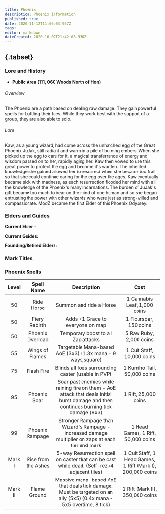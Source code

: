 ```yaml
---
title: Phoenix
description: Phoenix information
published: true
date: 2020-11-12T11:05:03.957Z
tags: 
editor: markdown
dateCreated: 2020-10-07T21:42:08.936Z
---
```


## {.tabset}
### Lore and History
 - **Public Area (111, 060 Woods North of Hon)**
 ###### Overview
 The Phoenix are a path based on dealing raw damage. They gain powerful spells for battling their foes. While they work best with the support of a group, they are also able to solo. 
 ###### Lore
 Kaw, as a young wizard, had come across the unhatched egg of the Great Phoenix JuJak, still radiant and warm in a pile of burning embers.  When she picked up the egg to care for it, a magical transferrance of energy and wisdom passed on to her, rapidly aging her.  Kaw then vowed to use this great power to protect the egg and become it's warden.  The inherited knowledge she gained allowed her to resurrect when she became too frail so that she could continue caring for the egg over the ages.  Kaw eventually became sick with madness, as each resurrection flooded her mind with all the knowledge of the Phoenix's many incarnations.  The burden of JuJak's gift became too much to bear on the mind of one human and so she began entrusting the power with other wizards who were just as strong-willed and compassionate.  ModZ became the first Elder of this Phoenix Odyssey.  
 ### Elders and Guides
 **Current Elder** - 
 
 **Current Guides:**
 
 **Founding/Retired Elders:**
 ### Mark Titles

### Phoenix Spells
  | Level | Spell Name | Description | Cost |
| :---: | :---: | :---: | :---: |
| 50 | Ride Horse | Summon and ride a Horse | 1 Cannabis Leaf, 1,000 coins |
| 50 | Fiery Rebirth | Adds +1 Grace to everyone on map | 1 Flourspar, 150 coins |
| 50 | Phoenix Overload | Temporary boost to all Zap attacks | 5 Raw Ruby, 2,000 coins | 
| 55 | Wings of Flames | Targetable Mana-based AoE (3x3) (1.3x mana - 9 ways,square) | 1 Cult Staff, 10,000 coins |
| 75 | Flash Fire | 	Blinds all foes surrounding caster (usable in PVP) | 1 Kumiho Tail, 50,000 coins |
| 95 | Phoenix Soar | Soar past enemies while raining fire on them - AoE attack that deals initial burst damage and then continues burning tick damage (8x3) | 1 Rift, 25,000 coins |
| 99 | Phoenix Rampage | Stronger Rampage than Wizard's Rampage - increased damage multiplier on zaps at each tier and mark | 1 Head Games, 1 Rift, 50,000 coins |
| Mark I | Rise from the Ashes | 5-way Resurrection spell on caster that can be cast while dead. (Self-rez+4 adjacent tiles) | 1 Cult Staff, 1 Head Games, 1 Rift (Mark I), 200,000 coins |
| Mark II | Flame Ground | 	Massive mana-based AoE that deals tick damage.  Must be targeted on an ally (5x5) (0.4x mana - 5x5 overtime, 8 tick) | 1 Rift (Mark II), 350,000 coins |